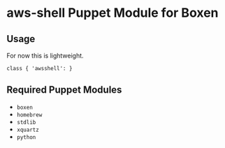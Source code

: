 # aws-shell Puppet Module for Boxen

## Usage

For now this is lightweight.

```puppet
class { 'awsshell': }
```

## Required Puppet Modules

* `boxen`
* `homebrew`
* `stdlib`
* `xquartz`
* `python`
